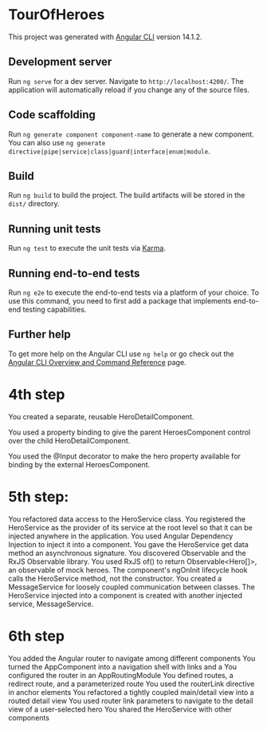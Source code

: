 # TourOfHeroes

This project was generated with [Angular CLI](https://github.com/angular/angular-cli) version 14.1.2.

## Development server

Run `ng serve` for a dev server. Navigate to `http://localhost:4200/`. The application will automatically reload if you change any of the source files.

## Code scaffolding

Run `ng generate component component-name` to generate a new component. You can also use `ng generate directive|pipe|service|class|guard|interface|enum|module`.

## Build

Run `ng build` to build the project. The build artifacts will be stored in the `dist/` directory.

## Running unit tests

Run `ng test` to execute the unit tests via [Karma](https://karma-runner.github.io).

## Running end-to-end tests

Run `ng e2e` to execute the end-to-end tests via a platform of your choice. To use this command, you need to first add a package that implements end-to-end testing capabilities.

## Further help

To get more help on the Angular CLI use `ng help` or go check out the [Angular CLI Overview and Command Reference](https://angular.io/cli) page.


# 4th step

You created a separate, reusable HeroDetailComponent.

You used a property binding to give the parent HeroesComponent control over the child HeroDetailComponent.

You used the @Input decorator to make the hero property available for binding by the external HeroesComponent.

# 5th step:

You refactored data access to the HeroService class.
You registered the HeroService as the provider of its service at the root level so that it can be injected anywhere in the application.
You used Angular Dependency Injection to inject it into a component.
You gave the HeroService get data method an asynchronous signature.
You discovered Observable and the RxJS Observable library.
You used RxJS of() to return Observable<Hero[]>, an observable of mock heroes.
The component's ngOnInit lifecycle hook calls the HeroService method, not the constructor.
You created a MessageService for loosely coupled communication between classes.
The HeroService injected into a component is created with another injected service, MessageService.

# 6th step

You added the Angular router to navigate among different components
You turned the AppComponent into a navigation shell with <a> links and a <router-outlet>
You configured the router in an AppRoutingModule
You defined routes, a redirect route, and a parameterized route
You used the routerLink directive in anchor elements
You refactored a tightly coupled main/detail view into a routed detail view
You used router link parameters to navigate to the detail view of a user-selected hero
You shared the HeroService with other components
